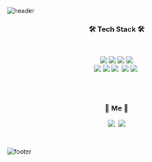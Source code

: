![header](https://capsule-render.vercel.app/api?height=200&color=auto&text=JisooKim)
<h3 align="center">🛠 Tech Stack 🛠</h3>




<br>
<p align="center">
  <img src="https://img.shields.io/badge/Python-3766AB?style=flat-square&logo=Python&logoColor=white"/></a>
  <img src="https://img.shields.io/badge/Java-007396?style=flat-square&logo=Java&logoColor=white"/></a>
  <img src="https://img.shields.io/badge/Javascript-ffb13b?style=flat-square&logo=javascript&logoColor=white"/></a>
  <img src="https://img.shields.io/badge/css-1572B6?style=flat-square&logo=css3&logoColor=white"/></a>
  <br>
  <img src="https://img.shields.io/badge/Flask-000000?style=flat-square&logo=Flask&logoColor=white"/></a>
  <img src="https://img.shields.io/badge/Oracle-F80000?style=flat-square&logo=Oracle&logoColor=white"/></a>
  <img src="https://img.shields.io/badge/C-A8B9CC?style=flat-square&logo=C&logoColor=white"/></a>&nbsp 
  <img src="https://img.shields.io/badge/SpringBoot-6DB33F?style=flat-square&logo=Spring&logoColor=white"/></a>
  <img src="https://img.shields.io/badge/Mysql-E6B91E?style=flat-square&logo=MySql&logoColor=white"/></a>&nbsp </a>
</p>


<br>


<br>

<h3 align="center"> 🧸 Me 🧸 </h3>
<p align="center">
  <a href=https://www.instagram.com/sooo._.jii/"><img src="https://img.shields.io/badge/Instagram-E4405F?style=flat-square&logo=Instagram&logoColor=white&link=https://www.instagram.com/sooo._.jii/"/></a>&nbsp
  <a href="mailto:040310jisoo@naver.com"><img src="https://img.shields.io/badge/Gmail-d14836?style=flat-square&logo=Gmail&logoColor=white&link=040310jisoo@naver.com"/></a>
</p>
<br>



![footer](https://capsule-render.vercel.app/api?section=footer)
